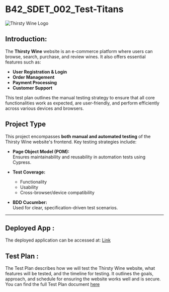 # B42_SDET_002_Test-Titans

![Thirsty Wine Logo]([path/to/your/image.png](https://drive.google.com/file/d/1E8wbOTDWiY9IwFlgBw-JBhmUwxEms5uW/view?usp=sharing))

## Introduction:

The **Thirsty Wine** website is an e-commerce platform where users can browse, search, purchase, and review wines. It also offers essential features such as:

- **User Registration & Login**
- **Order Management**
- **Payment Processing**
- **Customer Support**

This test plan outlines the manual testing strategy to ensure that all core functionalities work as expected, are user-friendly, and perform efficiently across various devices and browsers.

## Project Type

This project encompasses **both manual and automated testing** of the Thirsty Wine website's frontend. Key testing strategies include:

- **Page Object Model (POM):**  
  Ensures maintainability and reusability in automation tests using Cypress.

- **Test Coverage:**  
  - Functionality
  - Usability
  - Cross-browser/device compatibility

- **BDD Cucumber:**  
  Used for clear, specification-driven test scenarios.

---
## Deployed App :
The deployed application can be accessed at: [Link](https://pay-pal-pioneers-068.vercel.app/)

## Test Plan :
The Test Plan describes how we will test the Thirsty Wine website, what features will be tested, and the timeline for testing. 
It outlines the goals, approach, and schedule for ensuring the website works well and is secure. 
You can find the full Test Plan document [here](https://docs.google.com/document/d/18QMxeUn1zCOouSUOilEDfRasjg9HMqhUYoxkVI10_LI/edit?usp=sharing)



